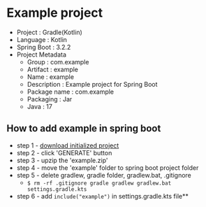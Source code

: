 # Example project
* Project : Gradle(Kotlin)
* Language : Kotlin
* Spring Boot : 3.2.2
* Project Metadata
  - Group : com.example
  - Artifact : example
  - Name : example
  - Description : Example project for Spring Boot
  - Package name : com.example
  - Packaging : Jar
  - Java : 17

## How to add example in spring boot
* step 1 - [download initialized project](https://start.spring.io/#!type=gradle-project-kotlin&language=kotlin&platformVersion=3.2.2&packaging=jar&jvmVersion=17&groupId=com.example&artifactId=example&name=example&description=Example%20project%20for%20Spring%20Boot&packageName=com.example&dependencies=web)
* step 2 - click 'GENERATE' button
* step 3 - upzip the 'example.zip'
* step 4 - move the 'example' folder to spring boot project folder
* step 5 - delete gradlew, gradle folder, gradlew.bat, .gitignore
  - <code>$ rm -rf .gitignore gradle gradlew gradlew.bat settings.gradle.kts</code>
* step 6 - add <code>include("example")</code> in settings.gradle.kts file**